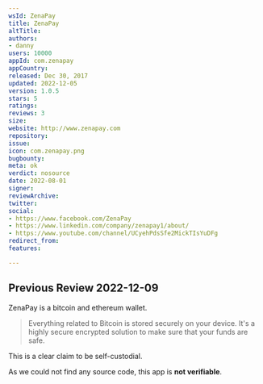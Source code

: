 ```yaml
---
wsId: ZenaPay
title: ZenaPay
altTitle: 
authors:
- danny
users: 10000
appId: com.zenapay
appCountry: 
released: Dec 30, 2017
updated: 2022-12-05
version: 1.0.5
stars: 5
ratings: 
reviews: 3
size: 
website: http://www.zenapay.com
repository: 
issue: 
icon: com.zenapay.png
bugbounty: 
meta: ok
verdict: nosource
date: 2022-08-01
signer: 
reviewArchive: 
twitter: 
social:
- https://www.facebook.com/ZenaPay
- https://www.linkedin.com/company/zenapay1/about/
- https://www.youtube.com/channel/UCyehPdsSfe2MickTIsYuDFg
redirect_from: 
features: 

---
```


## Previous Review 2022-12-09

ZenaPay is a bitcoin and ethereum wallet.

> Everything related to Bitcoin is stored securely on your device. It's a highly secure encrypted solution to make sure that your funds are safe.

This is a clear claim to be self-custodial.

As we could not find any source code, this app is **not verifiable**.
